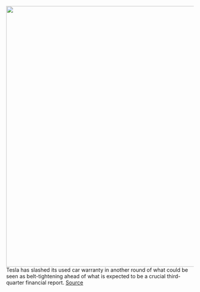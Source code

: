 <img src='https://cdn.vox-cdn.com/thumbor/pT4nYNnJ6as6lXJulOMl0OxxFGc=/0x0:2040x1360/1200x800/filters:focal(857x517:1183x843)/cdn.vox-cdn.com/uploads/chorus_image/image/67655097/acastro_180430_1777_tesla_0004.0.jpg' width='700px' /><br/>
Tesla has slashed its used car warranty in another round of what could be seen as belt-tightening ahead of what is expected to be a crucial third-quarter financial report.
<a href='https://www.theverge.com/2020/10/19/21523278/tesla-used-car-warranty-reduction-model-s-x'> Source <a/>
